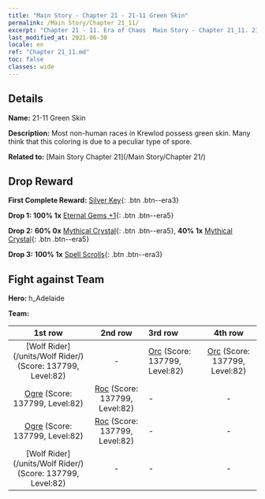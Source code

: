 ```yaml
---
title: "Main Story - Chapter 21 - 21-11 Green Skin"
permalink: /Main Story/Chapter 21_11/
excerpt: "Chapter 21 - 11. Era of Chaos  Main Story - Chapter 21_11. 21-11 Green Skin"
last_modified_at: 2021-06-30
locale: en
ref: "Chapter 21_11.md"
toc: false
classes: wide
---
```


## Details

 **Name:** 21-11 Green Skin

 **Description:** Most non-human races in Krewlod possess green skin. Many think that this coloring is due to a peculiar type of spore.

 **Related to:** [Main Story Chapter 21](/Main Story/Chapter 21/)

## Drop Reward

 **First Complete Reward:** [Silver Key](/Items/con_693/){: .btn .btn--era3}

 **Drop 1:** **100% 1x** [Eternal Gems +1](/Items/mat_72/){: .btn .btn--era5}

 **Drop 2:** **60% 0x** [Mythical Crystal](/Items/mat_66/){: .btn .btn--era5}, **40% 1x** [Mythical Crystal](/Items/mat_66/){: .btn .btn--era5}

 **Drop 3:** **100% 1x** [Spell Scrolls](/Items/con_694/){: .btn .btn--era3}


## Fight against Team
 **Hero:** h_Adelaide

 **Team:**


  | 1st row | 2nd row | 3rd row | 4th row |
  |:----:|:----:|:----|:----:|
  | [Wolf Rider](/units/Wolf Rider/) (Score: 137799, Level:82)  | - | [Orc](/units/Orc/) (Score: 137799, Level:82)  | [Orc](/units/Orc/) (Score: 137799, Level:82)  |
  | [Ogre](/units/Ogre/) (Score: 137799, Level:82)  | [Roc](/units/Roc/) (Score: 137799, Level:82)  | - | - |
  | [Ogre](/units/Ogre/) (Score: 137799, Level:82)  | [Roc](/units/Roc/) (Score: 137799, Level:82)  | - | - |
  | [Wolf Rider](/units/Wolf Rider/) (Score: 137799, Level:82)  | - | - | - |


